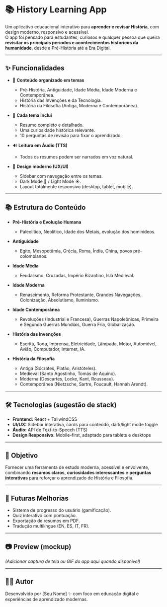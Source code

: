 
# 📚 History Learning App  

Um aplicativo educacional interativo para **aprender e revisar História**, com design moderno, responsivo e acessível.  
O app foi pensado para estudantes, curiosos e qualquer pessoa que queira **revisitar os principais períodos e acontecimentos históricos da humanidade**, desde a Pré-História até a Era Digital.  

---

## ✨ Funcionalidades

- 📖 **Conteúdo organizado em temas**  
  - Pré-História, Antiguidade, Idade Média, Idade Moderna e Contemporânea.  
  - História das Invenções e da Tecnologia.  
  - História da Filosofia (Antiga, Moderna e Contemporânea).  

- 📝 **Cada tema inclui**  
  - Resumo completo e detalhado.  
  - Uma curiosidade histórica relevante.  
  - 10 perguntas de revisão para fixar o aprendizado.  

- 🔊 **Leitura em Áudio (TTS)**  
  - Todos os resumos podem ser narrados em voz natural.  

- 🎨 **Design moderno (UX/UI)**  
  - Sidebar com navegação entre os temas.  
  - Dark Mode 🌙 / Light Mode ☀️.  
  - Layout totalmente responsivo (desktop, tablet, mobile).  

---

## 📚 Estrutura do Conteúdo

- **Pré-História e Evolução Humana**  
  - Paleolítico, Neolítico, Idade dos Metais, evolução dos hominídeos.  

- **Antiguidade**  
  - Egito, Mesopotâmia, Grécia, Roma, Índia, China, povos pré-colombianos.  

- **Idade Média**  
  - Feudalismo, Cruzadas, Império Bizantino, Islã Medieval.  

- **Idade Moderna**  
  - Renascimento, Reforma Protestante, Grandes Navegações, Colonização, Absolutismo, Iluminismo.  

- **Idade Contemporânea**  
  - Revoluções (Industrial e Francesa), Guerras Napoleônicas, Primeira e Segunda Guerras Mundiais, Guerra Fria, Globalização.  

- **História das Invenções**  
  - Escrita, Roda, Imprensa, Eletricidade, Lâmpada, Motor, Automóvel, Avião, Computador, Internet, IA.  

- **História da Filosofia**  
  - Antiga (Sócrates, Platão, Aristóteles).  
  - Medieval (Santo Agostinho, Tomás de Aquino).  
  - Moderna (Descartes, Locke, Kant, Rousseau).  
  - Contemporânea (Nietzsche, Sartre, Foucault, Hannah Arendt).  

---

## 🛠️ Tecnologias (sugestão de stack)

- **Frontend:** React + TailwindCSS  
- **UI/UX:** Sidebar interativa, cards para conteúdo, dark/light mode toggle  
- **Áudio:** API de Text-to-Speech (TTS)  
- **Design Responsivo:** Mobile-first, adaptado para tablets e desktops  

---

## 🚀 Objetivo

Fornecer uma ferramenta de estudo moderna, acessível e envolvente, combinando **resumos claros**, **curiosidades interessantes** e **perguntas interativas** para reforçar o aprendizado de História e Filosofia.  

---

## 📌 Futuras Melhorias

- Sistema de progresso do usuário (gamificação).  
- Quiz interativo com pontuação.  
- Exportação de resumos em PDF.  
- Tradução multilíngue (EN, ES, IT, FR).  

---

## 📷 Preview (mockup)

*(Adicionar captura de tela ou GIF do app aqui quando disponível)*  

---

## 👨‍💻 Autor

Desenvolvido por [Seu Nome] ✨ com foco em educação digital e experiências de aprendizado modernas.  
